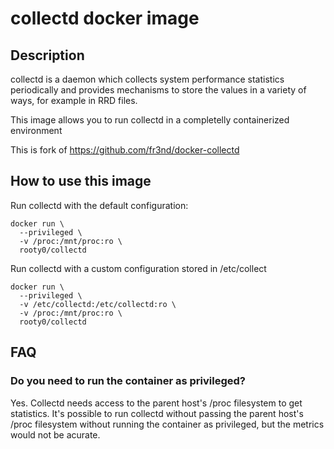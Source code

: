 # collectd docker image

## Description

collectd is a daemon which collects system performance statistics periodically
and provides mechanisms to store the values in a variety of ways, for example 
in RRD files.

This image allows you to run collectd in a completelly containerized
environment

This is fork of https://github.com/fr3nd/docker-collectd

## How to use this image

Run collectd with the default configuration:

```
docker run \
  --privileged \
  -v /proc:/mnt/proc:ro \
  rooty0/collectd
```

Run collectd with a custom configuration stored in /etc/collect

```
docker run \
  --privileged \
  -v /etc/collectd:/etc/collectd:ro \
  -v /proc:/mnt/proc:ro \
  rooty0/collectd
```

## FAQ

### Do you need to run the container as privileged?

Yes. Collectd needs access to the parent host's /proc filesystem to get
statistics. It's possible to run collectd without passing the parent host's
/proc filesystem without running the container as privileged, but the metrics
would not be acurate.


